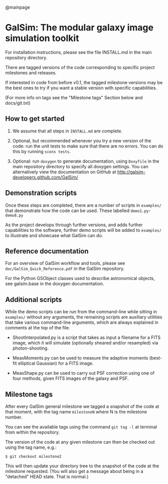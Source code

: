 @mainpage

# GalSim: The modular galaxy image simulation toolkit

For installation instructions, please see the file INSTALL.md in the main
repository directory. 

There are tagged versions of the code corresponding to specific project 
milestones and releases.  

If interested in code from before v0.1, the tagged milestone versions may be the
best ones to try if you want a stable version with specific capabilities.  

(For more info on tags see the "Milestone tags" Section below and docs/git.txt)


How to get started
------------------

1. We assume that all steps in `INSTALL.md` are complete.

2. Optional, but recommended whenever you try a new version of the code: run the
unit tests to make sure that there are no errors.  You can do this by running
`scons tests`.

3. Optional: run `doxygen` to generate documentation, using `Doxyfile` in the
main repository directory to specify all doxygen settings.  You can 
alternatively view the documentation on GitHub at 
http://galsim-developers.github.com/GalSim/


Demonstration scripts
---------------------

Once these steps are completed, there are a number of scripts in `examples/` 
that demonstrate how the code can be used.  These labelled `demo1.py`-`demo8.py`

As the project develops through further versions, and adds further
capabilities to the software, further demo scripts will be added to `examples/`
to illustrate and showcase what GalSim can do.


Reference documentation
-----------------------

For an overview of GalSim workflow and tools, please see 
`doc/GalSim_Quick_Reference.pdf` in the GalSim repository.

For the Python GSObject classes used to describe astronomical objects, see 
galsim.base in the doxygen documentation.


Additional scripts
------------------

While the demo scripts can be run from the command-line while sitting in
`examples/` without any arguments, the remaining scripts are auxiliary utilities
that take various command-line arguments, which are always explained in comments
at the top of the file.

* ShootInterpolated.py is a script that takes as input a filename for a FITS
image, which it will simulate (optionally sheared and/or resampled) via
photon-shooting.

* MeasMoments.py can be used to measure the adaptive moments (best-fit
elliptical Gaussian) for a FITS image.

* MeasShape.py can be used to carry out PSF correction using one of four
methods, given FITS images of the galaxy and PSF.


Milestone tags
--------------

After every GalSim general milestone we tagged a snapshot of the code at that 
moment, with the tag name `milestoneN` where N is the milestone number.

You can see the available tags using the command `git tag -l` at terminal from 
within the repository.

The version of the code at any given milestone can then be checked out using the
tag name, e.g.:

    $ git checkout milestone2

This will then update your directory tree to the snapshot of the code at the 
milestone requested.  (You will also get a message about being in a "detached" 
HEAD state.  That is normal.)
